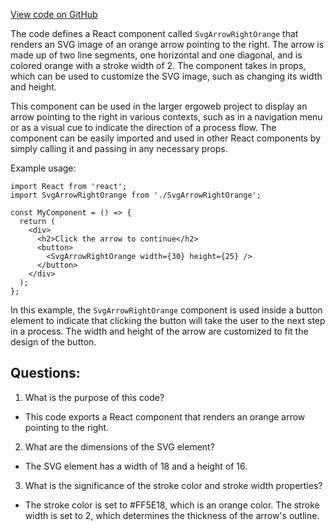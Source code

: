 [View code on GitHub](https://github.com/ergoplatform/ergoweb/components/icons/ArrowRightOrange.js)

The code defines a React component called `SvgArrowRightOrange` that renders an SVG image of an orange arrow pointing to the right. The arrow is made up of two line segments, one horizontal and one diagonal, and is colored orange with a stroke width of 2. The component takes in props, which can be used to customize the SVG image, such as changing its width and height.

This component can be used in the larger ergoweb project to display an arrow pointing to the right in various contexts, such as in a navigation menu or as a visual cue to indicate the direction of a process flow. The component can be easily imported and used in other React components by simply calling it and passing in any necessary props.

Example usage:

```
import React from 'react';
import SvgArrowRightOrange from './SvgArrowRightOrange';

const MyComponent = () => {
  return (
    <div>
      <h2>Click the arrow to continue</h2>
      <button>
        <SvgArrowRightOrange width={30} height={25} />
      </button>
    </div>
  );
};
```

In this example, the `SvgArrowRightOrange` component is used inside a button element to indicate that clicking the button will take the user to the next step in a process. The width and height of the arrow are customized to fit the design of the button.
## Questions: 
 1. What is the purpose of this code?
- This code exports a React component that renders an orange arrow pointing to the right.

2. What are the dimensions of the SVG element?
- The SVG element has a width of 18 and a height of 16.

3. What is the significance of the stroke color and stroke width properties?
- The stroke color is set to #FF5E18, which is an orange color. The stroke width is set to 2, which determines the thickness of the arrow's outline.